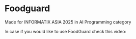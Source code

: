 # Foodguard
Made for INFORMATIX ASIA 2025 in AI Programming category


In case if you would like to use FoodGuard check this video:
